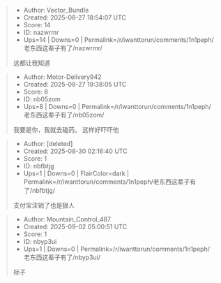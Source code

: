 > - Author: Vector_BundIe
> - Created: 2025-08-27 18:54:07 UTC
> - Score: 14
> - ID: nazwrmr
> - Ups=14 | Downs=0 | Permalink=/r/iwanttorun/comments/1n1peph/老东西这辈子有了/nazwrmr/
>
> 这都让我知道

> - Author: Motor-Delivery942
> - Created: 2025-08-27 19:38:05 UTC
> - Score: 8
> - ID: nb05zom
> - Ups=8 | Downs=0 | Permalink=/r/iwanttorun/comments/1n1peph/老东西这辈子有了/nb05zom/
>
> 我要是你，我就去磕药。 这样好吓吓他

> - Author: [deleted]
> - Created: 2025-08-30 02:16:40 UTC
> - Score: 1
> - ID: nbfbtjg
> - Ups=1 | Downs=0 | FlairColor=dark | Permalink=/r/iwanttorun/comments/1n1peph/老东西这辈子有了/nbfbtjg/
>
> 支付宝注销了也是狠人

> - Author: Mountain_Control_487
> - Created: 2025-09-02 05:00:51 UTC
> - Score: 1
> - ID: nbyp3ui
> - Ups=1 | Downs=0 | Permalink=/r/iwanttorun/comments/1n1peph/老东西这辈子有了/nbyp3ui/
>
> 标子
